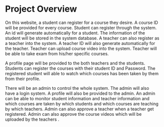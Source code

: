 # Project Overview
On this website, a student can register for a course they desire. A course ID will be provided for every course. Student can register through the system. An id will generate automatically for a student. The information of the student will be stored in the system database.
A teacher can also register as a teacher into the system. A teacher ID will also generate automatically for the teacher. Teacher can upload course video into the system. Teacher will be able to take exam from his/her specific courses.

A profile page will be provided to the both teachers and the students. Students can register the courses with their student ID and Password. The registered student will able to watch which courses has been taken by them from their profile.

There will be an admin to control the whole system. The admin will also have a login system. A profile will also be provided to the admin. An admin can be able to monitor student information and teacher information and which courses are taken by which students and which courses are teaching by which teachers. Admin can also approve a teacher when a teacher get registered. Admin can also approve the course videos which will be uploaded by the teachers .

